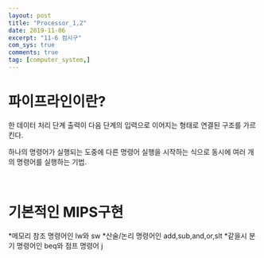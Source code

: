 ```yaml
---
layout: post
title: "Processor_1,2"
date: 2019-11-06
excerpt: "11-6 컴시구"
com_sys: true
comments: true
tag: [computer_system,]
---
```

<h1>파이프라인이란?</h1>
한 데이터 처리 단계 출력이 다음 단계의 입력으로 이어지는 형태로 연결된 구조를 가르킨다.

하나의 명령어가 실행되는 도중에 다른 명령어 실행을 시작하는 식으로 동시에 여러 개의 명령어를 실행하는 기법.

<br>
<h1>기본적인 MIPS구현</h1>
*메모리 참조 명령어인 lw와 sw
*산술/논리 명령어인 add,sub,and,or,slt
*같을시 분기 명령어인 beq와 점프 명령어 j

